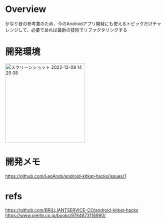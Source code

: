 # Overview
かなり昔の参考書のため、今のAndroidアプリ開発にも使えるトピックだけチャレンジして、必要であれば最新の技術でリファクタリングする<br>

# 開発環境
<img width="255" alt="スクリーンショット 2022-12-09 14 29 08" src="https://user-images.githubusercontent.com/16476224/206630990-cf9e0ada-2733-4351-a1c1-8cd68edb746a.png">

# 開発メモ
https://github.com/LeoAndo/android-kitkat-hacks/issues/1<br>

# refs
https://github.com/BRILLIANTSERVICE-CO/android-kitkat-hacks<br>
https://www.oreilly.co.jp/books/9784873116990/
